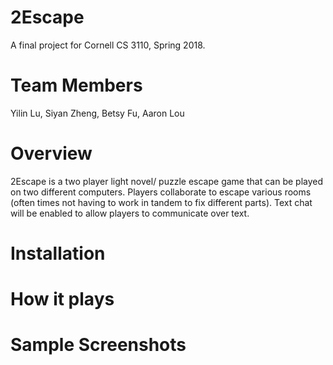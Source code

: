 # 2Escape
A final project for Cornell CS 3110, Spring 2018.

# Team Members
 Yilin Lu, Siyan Zheng, Betsy Fu, Aaron Lou
 
 # Overview
2Escape is a two player light novel/ puzzle escape game that can be played on two different computers. Players collaborate to escape various rooms (often times not having to work in tandem to fix different parts). Text chat will be enabled to allow players to communicate over text. 

# Installation

# How it plays
# Sample Screenshots


 
